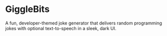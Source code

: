 # GiggleBits
A fun, developer-themed joke generator that delivers random programming jokes with optional text-to-speech in a sleek, dark UI.
